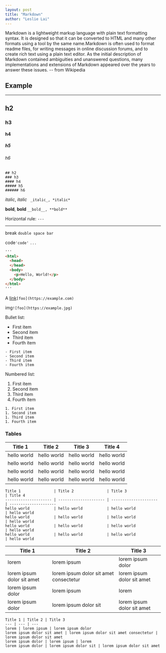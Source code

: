 ```yaml
---
layout: post
title: "Markdown"
author: "Leslie Lai"
---
```

Markdown is a lightweight markup language with plain text formatting syntax. It is designed so that it can be converted to HTML and many other formats using a tool by the same name.Markdown is often used to format readme files, for writing messages in online discussion forums, and to create rich text using a plain text editor. As the initial description of Markdown contained ambiguities and unanswered questions, many implementations and extensions of Markdown appeared over the years to answer these issues. -- from Wikipedia


## Example

---

## h2  
### h3
#### h4
##### h5
###### h6

```
## h2  
### h3
#### h4
##### h5
###### h6
```

_italic_, *italic* ` _italic_, *italic*`  
 
__bold__, **bold** `__bold__, **bold**`  
 
Horizontal rule: `---`

---  

break `double space bar`  


 code`'code'`  `...`

```html
'''
<html>
  <head>
  </head>
  <body>
    <p>Hello, World!</p>
  </body>
</html>
'''
```
A [link](https://lcr.github.io)`[foo](https://example.com)`

img`![foo](https://example.jpg)`

Bullet list:
- First item
- Second item
- Third item
- Fourth item

```
- First item
- Second item
- Third item
- Fourth item
```

Numbered list:
1. First item
1. Second item
1. Third item
1. Fourth item

```
1. First item
1. Second item
1. Third item
1. Fourth item
```

### Tables

Title 1               | Title 2               | Title 3               | Title 4
--------------------- | --------------------- | --------------------- | ---------------------
hello world           | hello world           | hello world           | hello world 
hello world           | hello world           | hello world           | hello world 
hello world           | hello world           | hello world           | hello world 
hello world           | hello world           | hello world           | hello world 

```
Title 1               | Title 2               | Title 3               | Title 4
--------------------- | --------------------- | --------------------- | ---------------------
hello world           | hello world           | hello world           | hello world 
hello world           | hello world           | hello world           | hello world 
hello world           | hello world           | hello world           | hello world 
hello world           | hello world           | hello world           | hello world 
```

Title 1 | Title 2 | Title 3 
--- | --- | --- 
lorem | lorem ipsum | lorem ipsum dolor 
lorem ipsum dolor sit amet | lorem ipsum dolor sit amet consectetur | lorem ipsum dolor sit amet 
lorem ipsum dolor | lorem ipsum | lorem 
lorem ipsum dolor | lorem ipsum dolor sit | lorem ipsum dolor sit amet 

```
Title 1 | Title 2 | Title 3
--- | --- | --- 
lorem | lorem ipsum | lorem ipsum dolor 
lorem ipsum dolor sit amet | lorem ipsum dolor sit amet consectetur | lorem ipsum dolor sit amet 
lorem ipsum dolor | lorem ipsum | lorem 
lorem ipsum dolor | lorem ipsum dolor sit | lorem ipsum dolor sit amet 
```